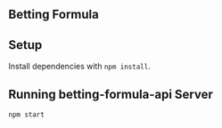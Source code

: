## Betting Formula


## Setup 

Install dependencies with `npm install`.

## Running betting-formula-api Server

```sh
npm start
```

